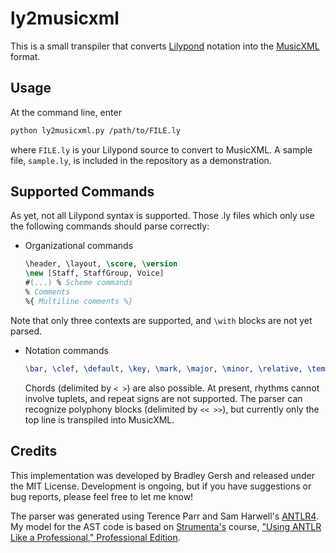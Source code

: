 # ly2musicxml

This is a small transpiler that converts [Lilypond](https://lilypond.org)
notation into the [MusicXML](https://www.musicxml.com/for-developers/) format.

## Usage

At the command line, enter

```sh
python ly2musicxml.py /path/to/FILE.ly
```

where `FILE.ly` is your Lilypond source to convert to MusicXML. A sample file,
`sample.ly`, is included in the repository as a demonstration.

## Supported Commands

As yet, not all Lilypond syntax is supported. Those .ly files which only use
the following commands should parse correctly:

- Organizational commands

  ```lilypond
  \header, \layout, \score, \version
  \new [Staff, StaffGroup, Voice]
  #(...) % Scheme commands
  % Comments
  %{ Multiline comments %}
  ```

Note that only three contexts are supported, and `\with` blocks are
not yet parsed.

- Notation commands

  ```lilypond
  \bar, \clef, \default, \key, \mark, \major, \minor, \relative, \tempo, \time
  ```

  Chords (delimited by `< >`) are also possible. At present, rhythms cannot
  involve tuplets, and repeat signs are not supported. The parser can recognize
  polyphony blocks (delimited by `<< >>`), but currently only the top line is
  transpiled into MusicXML.

## Credits

This implementation was developed by Bradley Gersh and released under the MIT
License. Development is ongoing, but if you have suggestions or bug reports,
please feel free to let me know!

The parser was generated using Terence Parr and Sam Harwell's
[ANTLR4](https://www.antlr.org/). My model for the AST code is based on
[Strumenta's](https://strumenta.com/) course,
["Using ANTLR Like a Professional," Professional Edition](https://tomassetti.me/antlr-course-2-edition/).
